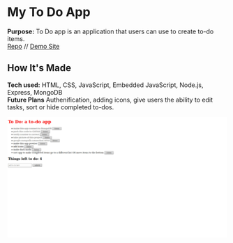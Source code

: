 # My To Do App
**Purpose:** To Do app is an application that users can use to create to-do items. <br />
<a target="_blank" href="https://github.com/xcChinaxc/to-do-app">Repo</a> //
<a target="_blank" href="https://cr-to-do-app.herokuapp.com/">Demo Site</a>

## How It's Made
**Tech used:** HTML, CSS, JavaScript, Embedded JavaScript, Node.js, Express, MongoDB <br />
**Future Plans** Authenification, adding icons, give users the ability to edit tasks, sort or hide completed to-dos.

![](public/images/todoapp.jpg)

